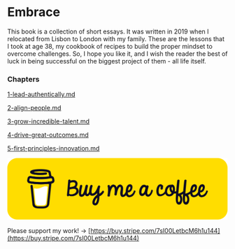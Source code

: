 # Embrace

This book is a collection of short essays. It was written in 2019 when I relocated from Lisbon to London with my family. These are the lessons that I took at age 38, my cookbook of recipes to build the proper mindset to overcome challenges. So, I hope you like it, and I wish the reader the best of luck in being successful on the biggest project of them - all life itself.

### Chapters

[1-lead-authentically.md](1-lead-authentically.md "mention")

[2-align-people.md](2-align-people.md "mention")

[3-grow-incredible-talent.md](3-grow-incredible-talent.md "mention")

[4-drive-great-outcomes.md](4-drive-great-outcomes.md "mention")

[5-first-principles-innovation.md](5-first-principles-innovation.md "mention")



[![Buy Me a Coffee Support Link](https://github.com/maferra/gitbook-embrace/raw/main/.gitbook/assets/bmc-button.svg)](https://buy.stripe.com/7sI00LetbcM6h1u144)

Please support my work! -> [https://buy.stripe.com/7sI00LetbcM6h1u144](https://buy.stripe.com/7sI00LetbcM6h1u144)
